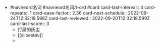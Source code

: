 - #navneord名词 #navneord名词/t-ord #card
  card-last-interval:: 4
  card-repeats:: 1
  card-ease-factor:: 2.36
  card-next-schedule:: 2022-09-24T12:32:18.598Z
  card-last-reviewed:: 2022-09-20T12:32:18.599Z
  card-last-score:: 3
	- 打磨的灰尘
	- [[slibestøv]]
	-